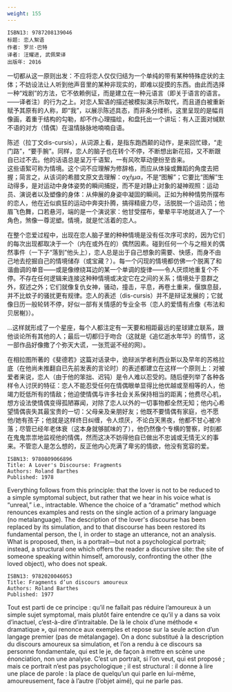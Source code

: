 ```yaml
---
weight: 155
---
```


```
ISBN13: 9787208139046
标题: 恋人絮语
作者: 罗兰·巴特
译者: 汪耀进, 武佩荣译
出版年: 2016
```

一切都从这一原则出发：不应将恋人仅仅归结为一个单纯的带有某种特殊症状的主体；不妨设法让人听到他声音里的某种非现实的，即难以捉摸的东西。由此而选择一种“戏剧”的方法，它不依赖例证，而是建立在一种元语言（即关于语言的语言。——译者注）的行为之上。对恋人絮语的描述被模拟演示所取代，而且道白被重新赋予其原有的人称，即“我”，以展示陈述具态，而非条分缕析。这里呈现的是幅肖像画，着重于结构的勾勒，却不作心理描绘，和盘托出一个讲坛：有人正面对缄默不语的对方（情偶）在温情脉脉地喃喃自语。  

陈述（拉丁文dis-cursis），从词源上看，是指东跑西颠的动作，是来回忙碌，“走门路”，“要手腕”。同样，恋人的脑子也在转个不停，不断想出新花招，又不断跟自已过不去。他的话语总是呈万千语絮，一有风吹草动便纷至沓来。  
这些语絮可称为情境。这个词不应理解为修辞格，而应从体操或舞蹈的角度去把握；简言之，从该词的希腊文原文去理解：σχῆμα，不是“图解”；它要比“图解”生动得多，是对运动中身体姿势的瞬间捕捉，而不是对静止对象的凝神观照：运动员、演说者以及塑像的身体：从伸展的身姿中凝固的瞬间。正如为种种情势所摆布的恋人，他在近似疯狂的运动中奔突扑腾，搞得精疲力尽，活脱脱一个运动员；他眉飞色舞，口若悬河，端的是一个演说家：他甘受摆布，晕晕平平地就进入了一个角色，煞像一尊泥塑。情境，就是忙活着的恋人。

在整个恋爱过程中，出现在恋人脑子里的种种情境是没有任次序可求的，因为它们的每次出现都取决于一个（内在或外在的）偶然因素。碰到任何一个与之相关的偶然事件（一下子“落到”他头上），恋人总是出于自己想象的需要、快感，而身不由己地去挖掘自己的情境储存（或宝藏？）。每一个闪现的情境都仿佛一个脱离了和谐曲调的单音——或是像缭绕耳边的某一个单调的旋律——令人厌烦地重复个不停。不存在任何逻辑来连接这种种情境或决定它在之间的关系；情境处于意群之外，叙述之外；它们就像复仇女神，骚动，撞击，平息，再卷土重来，偃旗息鼓，并不比蚊子的骚扰更有规律。恋人的表述（dis-cursis）并不是辩证发展的；它就像日历一般轮转不停，好似一部有关情感的专业全书（恋人的爱情有点像《布法和贝居榭》）。

…这样就形成了一个星座，每个人都注定有一天要和相距最远的星球建立联系，跟他谈论所有其他的人；最后一切都归于吻合（这就是《追忆逝水年华》的情节，这一部作品好像撒了个弥天大谎，一张荒诞不经的网）。

在相拉图所著的《斐德若》这篇对话录中，诡辩派学者利西业斯以及早年的苏格拉底（在他尚未推翻自已先前发表的言论时）的表述都建立在这样一个原则上：对被爱者来说，恋人（由于他的笨拙、迟钝）是令人难以忍受的。随后便列举了各种各样令人讨厌的特征：恋人不能忍受任何在情偶眼单显得比他优越或至相等的人，他竭力贬低所有的情敌；他迫使情偶与许多社会关系保持相当的距离；他费尽心机，想方设法使情偶变得孤陋寡闻，对除了恋人以外的一切事物都全然无知；他内心希望情偶丧失其最宝贵的一切：父母亲及亲朋好友；他既不要情偶有家庭，也不愿他/她有孩子；他就是这样终日纠缠，令人烦厌，不论白天黑夜，他都不甘心被冷落；尽管已经年老体衰（这本身就够腻味的了），他仍然像个专横的警察，时刻都在鬼鬼祟祟地监视他的情偶，然而这决不妨得他自已做出不忠诚或无情无义的事来。不管恋人是怎么想的，反正他内心充满了卑劣的情欲，他没有宽容的爱。

```
ISBN13: 9780809066896
Title: A Lover's Discourse: Fragments
Authors: Roland Barthes
Published: 1978
```

Everything follows from this principle: that the lover is not to be reduced to a simple symptomal subject, but rather that we hear in his voice what is “unreal,” i.e., intractable. Whence the choice of a “dramatic” method which renounces examples and rests on the single action of a primary language (no metalanguage). The description of the lover's discourse has been replaced by its simulation, and to that discourse has been restored its fundamental person, the I, in order to stage an utterance, not an analysis. What is proposed, then, is a portrait—but not a psychological portrait; instead, a structural one which offers the reader a discursive site: the site of someone speaking within himself, amorously, confronting the other (the loved object), who does not speak.  

```
ISBN13: 9782020046053
Title: Fragments d’un discours amoureux
Authors: Roland Barthes
Published: 1977
```

Tout est parti de ce principe : qu’il ne fallait pas réduire l’amoureux à un simple sujet symptomal, mais plutôt faire entendre ce qu’il y a dans sa voix d’inactuel, c’est-à-dire d’intraitable. De là le choix d’une méthode « dramatique », qui renonce aux exemples et repose sur la seule action d’un langage premier (pas de métalangage). On a donc substitué à la description du discours amoureux sa simulation, et l’on a rendu à ce discours sa personne fondamentale, qui est le je, de façon à mettre en scène une énonciation, non une analyse. C’est un portrait, si l’on veut, qui est proposé ; mais ce portrait n’est pas psychologique ; il est structural : il donne à lire une place de parole : la place de quelqu’un qui parle en lui-même, amoureusement, face à l’autre (l’objet aimé), qui ne parle pas.
